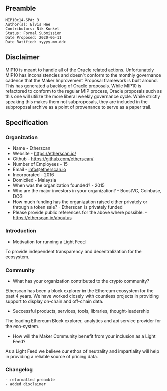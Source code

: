 ## Preamble

```
MIP10c14-SP#: 3
Author(s): Elvis Hee
Contributors: Nik Kunkel
Status: Formal Submission
Date Proposed: 2020-06-11
Date Ratified: <yyyy-mm-dd>
```

## Disclaimer
MIP10 is meant to handle all of the Oracle related actions. Unfortunately MIP10 has inconsistencies and doesn’t conform to the monthly governance cadence that the Maker Improvement Proposal framework is built around. This has generated a backlog of Oracle proposals. While MIP10 is refactored to conform to the regular MIP process, Oracle proposals such as this one will utilize the more liberal weekly governance cycle. While strictly speaking this makes them not subproposals, they are included in the subproposal archive as a point of provenance to serve as a paper trail.

## Specification

### Organization

* Name - Etherscan
* Website - https://etherscan.io/
* Github - https://github.com/etherscan/
* Number of Employees - 15
* Email - info@etherscan.io
* Incorporated - 2016
* Domiciled - Malaysia
* When was the organization founded? - 2015
* Who are the major investors in your organization? - BoostVC, Coinbase, DCG
* How much funding has the organization raised either privately or through a token sale? - Etherscan is privately funded
* Please provide public references for the above where possible. - https://etherscan.io/aboutus

### Introduction
* Motivation for running a Light Feed

To provide independent transparency and decentralization for the ecosystem.

### Community
* What has your organization contributed to the crypto community?

Etherscan has been a block explorer in the Ethereum ecosystem for the past 4 years.
We have worked closely with countless projects in providing support to display on-chain and off-chain data.

* Successful products, services, tools, libraries, thought-leadership

The leading Ethereum Block explorer, analytics and api service provider for the eco-system.

* How will the Maker Community benefit from your inclusion as a Light Feed?

As a Light Feed we believe our ethos of neutrality and impartiality will help in providing a reliable source of pricing data.

### Changelog
	- reformatted preamble
	- added disclaimer